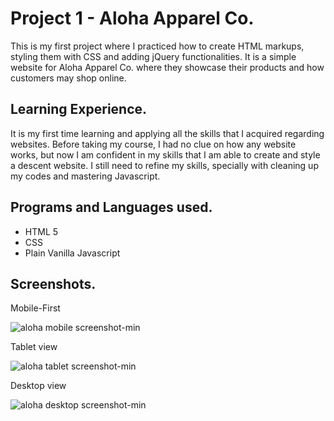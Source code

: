 # Project 1 - Aloha Apparel Co.
This is my first project where I practiced how to create HTML markups, styling them with CSS and adding jQuery functionalities. It is a simple website for Aloha Apparel Co. where they showcase their products and how customers may shop online.

## Learning Experience.

It is my first time learning and applying all the skills that I acquired regarding websites. Before taking my course, I had no clue on how any website works, but now I am confident in my skills that I am able to create and style a descent website. I still need to refine my skills, specially with cleaning up my codes and mastering Javascript.

## Programs and Languages used.

<ul>
<li> HTML 5 </li>
<li> CSS </li>
<li> Plain Vanilla Javascript </li>
</ul>

## Screenshots.

Mobile-First

![aloha mobile screenshot-min](https://user-images.githubusercontent.com/29613498/30040037-4640b8a8-918e-11e7-82ef-b85426d01c8b.png)

Tablet view

![aloha tablet screenshot-min](https://user-images.githubusercontent.com/29613498/30040040-4d389a18-918e-11e7-9ee6-d7fd318ba439.png)

Desktop view

![aloha desktop screenshot-min](https://user-images.githubusercontent.com/29613498/30040044-507c8f68-918e-11e7-9003-20f07e2e5262.png)